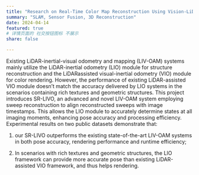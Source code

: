 ```yaml
---
title: "Research on Real-Time Color Map Reconstruction Using Vision-LiDAR-IMU Fusion"
summary: "SLAM, Sensor Fusion, 3D Reconstruction"
date: 2024-04-14 
featured: true
# 详情页面的 社交按钮图标 不展示 
share: false

---
```



Existing LiDAR-inertial-visual odometry and mapping (LIV-OAM) systems mainly utilize the LiDAR-inertial odometry (LIO) module for structure reconstruction and the LiDARassisted visual-inertial odometry (VIO) module for color rendering. However, the performance of existing LiDAR-assisted VIO module doesn’t match the accuracy delivered by LIO systems in the scenarios containing rich textures and geometric structures. This project introduces SR-LIVO, an advanced and novel LIV-OAM system employing sweep reconstruction to align reconstructed sweeps with image timestamps. This allows the LIO module to accurately determine states at all imaging moments, enhancing pose accuracy and processing efficiency. Experimental results on two public datasets demonstrate that:  

1. our SR-LIVO outperforms the existing state-of-the-art LIV-OAM systems in both pose accuracy, rendering performance and runtime efficiency;

2. In scenarios with rich textures and geometric structures, the LIO framework can provide more accurate pose than existing LiDAR-assisted VIO framework, and thus helps rendering.
